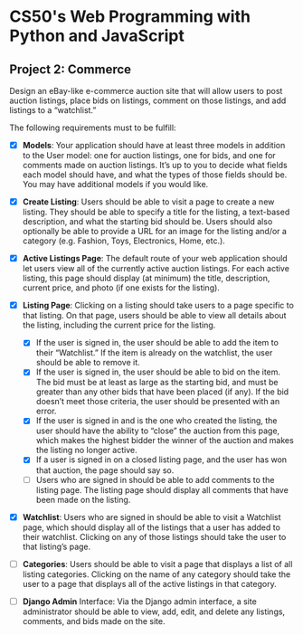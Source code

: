 # CS50's Web Programming with Python and JavaScript
## Project 2: Commerce
Design an eBay-like e-commerce auction site that will allow users to post auction listings, 
place bids on listings, comment on those listings, and add listings to a “watchlist.”

The following requirements must to be fulfill:

- [x] **Models**: Your application should have at least three models in addition to the User model: one for auction listings, one for bids, and one for comments made on auction listings. It’s up to you to decide what fields each model should have, and what the types of those fields should be. You may have additional models if you would like.
- [x]  **Create Listing**: Users should be able to visit a page to create a new listing. They should be able to specify a title for the listing, a text-based description, and what the starting bid should be. Users should also optionally be able to provide a URL for an image for the listing and/or a category (e.g. Fashion, Toys, Electronics, Home, etc.).
- [x] **Active Listings Page**: The default route of your web application should let users view all of the currently active auction listings. For each active listing, this page should display (at minimum) the title, description, current price, and photo (if one exists for the listing).
- [x] **Listing Page**: Clicking on a listing should take users to a page specific to that listing. On that page, users should be able to view all details about the listing, including the current price for the listing.
    - [x] If the user is signed in, the user should be able to add the item to their “Watchlist.” If the item is already on the watchlist, the user should be able to remove it.
    - [x] If the user is signed in, the user should be able to bid on the item. The bid must be at least as large as the starting bid, and must be greater than any other bids that have been placed (if any). If the bid doesn’t meet those criteria, the user should be presented with an error.
    - [x] If the user is signed in and is the one who created the listing, the user should have the ability to “close” the auction from this page, which makes the highest bidder the winner of the auction and makes the listing no longer active.
    - [x] If a user is signed in on a closed listing page, and the user has won that auction, the page should say so.
    - [ ] Users who are signed in should be able to add comments to the listing page. The listing page should display all comments that have been made on the listing.
- [x] **Watchlist**: Users who are signed in should be able to visit a Watchlist page, which should display all of the listings that a user has added to their watchlist. Clicking on any of those listings should take the user to that listing’s page.
- [ ] **Categories**: Users should be able to visit a page that displays a list of all listing categories. Clicking on the name of any category should take the user to a page that displays all of the active listings in that category.
- [ ] **Django Admin** Interface: Via the Django admin interface, a site administrator should be able to view, add, edit, and delete any listings, comments, and bids made on the site.

